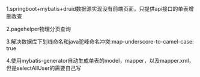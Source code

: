 1.springboot+mybatis+druid数据源实现没有前端页面，只提供api接口的单表增删改查

2.pagehelper物理分页查询

3.解决数据库下划线命名和java驼峰命名冲突:map-underscore-to-camel-case: true

4.使用mybatis-generator自动生成单表的model，mapper，以及mapper.xml，但是selectAllUser的需要自己写